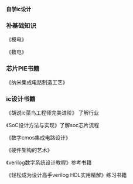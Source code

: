 #### 自学ic设计
### 补基础知识

《模电》

《数电》

### 芯片PIE书籍

《纳米集成电路制造工艺》

### ic设计书籍

《胡说ic菜鸟工程师完美进阶》 了解行业

《SoC设计方法与实现》了解soc芯片流程

《数字cmos集成电路设计》

《硬件架构的艺术》

《verilog数字系统设计教程》参考书籍

《轻松成为设计高手verilog HDL实用精解》练习书籍
